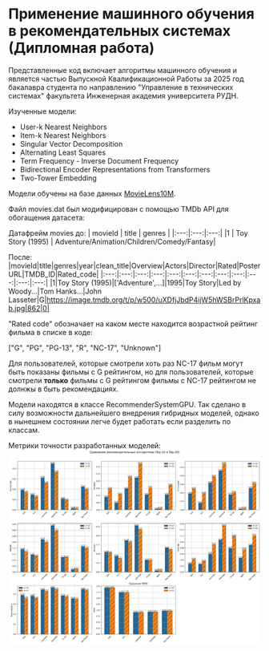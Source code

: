 # Применение машинного обучения в рекомендательных системах (Дипломная работа)
Представленные код включает алгоритмы машинного обучения и является частью Выпускной Квалификационной Работы за 2025 год бакалавра студента по направлению "Управление в технических системах" факультета Инженерная академия университета РУДН.

Изученные модели:
- User-k Nearest Neighbors
- Item-k Nearest Neighbors
- Singular Vector Decomposition
- Alternating Least Squares
- Term Frequency - Inverse Document Frequency
- Bidirectional Encoder Representations from Transformers
- Two-Tower Embedding

Модели обучены на базе данных [MovieLens10M](https://grouplens.org/datasets/movielens/10m/). 

Файл movies.dat был модифицирован с помощью TMDb API для обогащения датасета:

Датафрейм movies до:
| movieId | title | genres |
|:---:|:---:|:---:|
|1 | Toy Story (1995) | Adventure/Animation/Children/Comedy/Fantasy|

После:
|movieId|title|genres|year|clean_title|Overview|Actors|Director|Rated|PosterURL|TMDB_ID|Rated_code|
|:---:|:---:|:---:|:---:|:---:|:---:|:---:|:---:|:---:|:---:|:---:|:---:|
|1|Toy Story (1995)|['Adventure',...]|1995|Toy Story|Led by Woody...|Tom Hanks...|John Lasseter|G|https://image.tmdb.org/t/p/w500/uXDfjJbdP4ijW5hWSBrPrlKpxab.jpg|862|0|

"Rated code" обозначает на каком месте находится возрастной рейтинг фильма в списке в коде: 

["G", "PG", "PG-13", "R", "NC-17", "Unknown"]

Для пользователей, которые смотрели хоть раз NC-17 фильм могут быть показаны фильмы с G рейтингом, но для пользователей, которые смотрели **только** фильмы с G рейтингом фильмы с NC-17 рейтингом не долнжы в быть рекомендациях.

Модели находятся в классе RecommenderSystemGPU. Так сделано в силу возможности дальнейшего внедрения гибридных моделей, однако в нынешнем состоянии легче будет работать если разделить по классам.

Метрики точности разработанных моделей:
![Метрики для моделей оцененных time-split методом](https://github.com/rl-dala/recsys_vkr/blob/main/%D0%98%D0%B7%D0%BE%D0%B1%D1%80%D0%B0%D0%B6%D0%B5%D0%BD%D0%B8%D1%8F/time_split_all_metrics.png)
